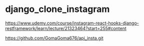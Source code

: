 # django_clone_instagram

https://www.udemy.com/course/instagram-react-hooks-django-restframework/learn/lecture/21323464?start=255#content

https://github.com/GomaGoma676/api_insta.git

